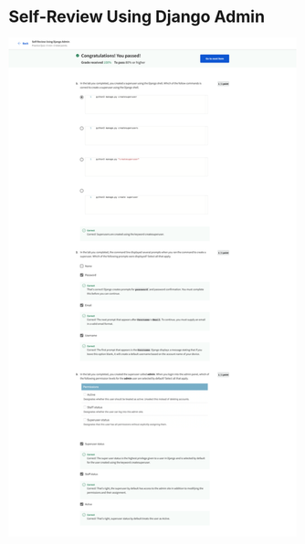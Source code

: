 # Self-Review Using Django Admin

![screencapture-coursera-org-learn-django-web-framework-quiz-sZ4be-self-review-using-django-admin-view-attempt-2023-02-12-10_35_26.png](Self-Review%20Using%20Django%20Admin%20b027074cbf9b4772b9dac999ad49d2dd/screencapture-coursera-org-learn-django-web-framework-quiz-sZ4be-self-review-using-django-admin-view-attempt-2023-02-12-10_35_26.png)